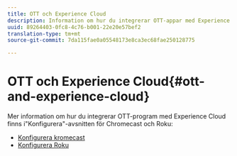 ```yaml
---
title: OTT och Experience Cloud
description: Information om hur du integrerar OTT-appar med Experience Cloud.
uuid: 89264403-0fc8-4c76-b001-22e20e57bef2
translation-type: tm+mt
source-git-commit: 7da115fae0a05548173e8ca3ec68fae250128775

---
```



# OTT och Experience Cloud{#ott-and-experience-cloud}

Mer information om hur du integrerar OTT-program med Experience Cloud finns i&quot;Konfigurera&quot;-avsnitten för Chromecast och Roku:

* [Konfigurera kromecast](/help/sdk-implement/setup/set-up-chromecast.md)
* [Konfigurera Roku](/help/sdk-implement/setup/set-up-roku.md)


